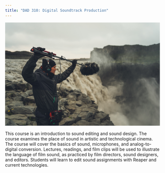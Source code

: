 ```yaml
---
title: "DAD 310: Digital Soundtrack Production"
---
```


![field recording](Field_Recording_Mit_Cinela_Albert.jpg)

This course is an introduction to sound editing and sound design. The course examines the place of sound in artistic and technological cinema. The course will cover the basics of sound, microphones, and analog-to-digital conversion. Lectures, readings, and film clips will be used to illustrate the language of film sound, as practiced by film directors, sound designers, and editors. Students will learn to edit sound assignments with Reaper and current technologies.
